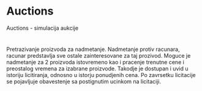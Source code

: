 # Auctions
Auctions - simulacija aukcije
#
Pretrazivanje proizvoda za nadmetanje. Nadmetanje protiv racunara, racunar predstavlja sve ostale zainteresovane za taj prozivod. Moguce je nadmetanje za 2 proizvoda istovremeno kao i pracenje trenutne cene i preostalog vremena za izabrane proizvode. Takodje je dostupan i uvid u istoriju licitiranja, odnosno u istorju ponudjenih cena. Po zavrsetku licitacije se pojavljuje obavestenje sa postignutim ucinkom na licitaciji.
